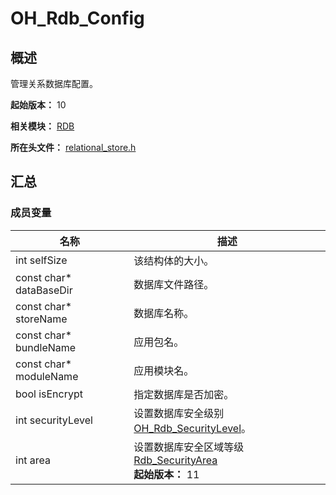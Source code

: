 # OH_Rdb_Config
<!--Kit: ArkData-->
<!--Subsystem: DistributedDataManager-->
<!--Owner: @baijidong-->
<!--SE: @widecode; @htt1997-->
<!--TSE: @yippo; @logic42-->

## 概述

管理关系数据库配置。

**起始版本：** 10

**相关模块：** [RDB](capi-rdb.md)

**所在头文件：** [relational_store.h](capi-relational-store-h.md)

## 汇总

### 成员变量

| 名称                    | 描述                                                         |
| ----------------------- | ------------------------------------------------------------ |
| int selfSize            | 该结构体的大小。                                             |
| const char* dataBaseDir | 数据库文件路径。                                             |
| const char* storeName   | 数据库名称。                                                 |
| const char* bundleName  | 应用包名。                                                   |
| const char* moduleName  | 应用模块名。                                                 |
| bool isEncrypt          | 指定数据库是否加密。                                         |
| int securityLevel       | 设置数据库安全级别[OH_Rdb_SecurityLevel](capi-relational-store-h.md#oh_rdb_securitylevel)。 |
| int area                | 设置数据库安全区域等级[Rdb_SecurityArea](capi-relational-store-h.md#rdb_securityarea)<br>**起始版本：** 11 |


